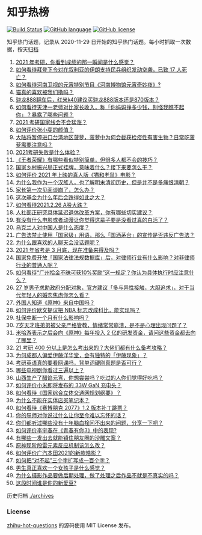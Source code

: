 # 知乎热榜
[![Build Status](https://github.com/ToWeLong/zhihu-hot-questions/workflows/CI/badge.svg)](https://github.com/ToWeLong/zhihu-hot-questions/actions)
[![GitHub language](https://img.shields.io/badge/language-golang-orange.svg)](https://golang.org/)
[![GitHub license](https://img.shields.io/github/license/ToWeLong/zhihu-hot-questions)](https://github.com/ToWeLong/zhihu-hot-questions/blob/main/LICENSE)

知乎热门话题，记录从 2020-11-29 日开始的知乎热门话题。每小时抓取一次数据，按天[归档](./archives)

<!-- BEGIN -->

1. [2021 年考研，你看到成绩的那一瞬间是什么感觉？](https://www.zhihu.com/question/445936744)
1. [如何看待拜登下令对在叙利亚的伊朗支持民兵组织发动空袭，已致 17 人死亡？](https://www.zhihu.com/question/446432716)
1. [如何看待河南卫视的元宵特别节目《河南博物馆元宵奇妙夜》?](https://www.zhihu.com/question/446361370)
1. [猫真的喜欢被我们撸吗？](https://www.zhihu.com/question/440445649)
1. [骁龙888翻车后，红米k40建议买骁龙888版本还是870版本？](https://www.zhihu.com/question/441927338)
1. [如何看待天津一老师对比家长收入，称「你妈妈挣多少钱，别怪我瞧不起你」？暴露了哪些问题？](https://www.zhihu.com/question/446474178)
1. [2021 考研国家线会不会猛涨？](https://www.zhihu.com/question/438107823)
1. [如何评价张小斐的颜值？](https://www.zhihu.com/question/368707214)
1. [大陆将暂停进口台湾地区菠萝，菠萝中为何会截获检疫性有害生物？日常吃菠萝需要注意吗？](https://www.zhihu.com/question/446510247)
1. [2021考研失败是什么体验？](https://www.zhihu.com/question/372296652)
1. [《王者荣耀》有哪些看似特别简单，但很多人都不会的技巧？](https://www.zhihu.com/question/446136518)
1. [国家乡村振兴局正式挂牌，意味着什么？接下来要怎么干？](https://www.zhihu.com/question/446321096)
1. [如何评价 2021 年上映的真人版《猫和老鼠》电影？](https://www.zhihu.com/question/445754580)
1. [为什么我作为一个汉族人，也了解明末清初历史，但是并不是多痛恨清朝？](https://www.zhihu.com/question/285989497)
1. [家长第一次见面谈崩了，怎么办？](https://www.zhihu.com/question/434180994)
1. [这次基金为什么年后会跌得如此之大？](https://www.zhihu.com/question/446018782)
1. [如何看待2021.2.26 A股大跌？](https://www.zhihu.com/question/446434774)
1. [人社部正研究具体延迟退休改革方案，你有哪些切实建议？](https://www.zhihu.com/question/446507945)
1. [有没有什么电影或者动漫让你觉得这辈子要是没看过真的白活了？](https://www.zhihu.com/question/431551442)
1. [乌克兰人对中国人是什么态度？](https://www.zhihu.com/question/358915781)
1. [广告法禁止使用「国家级」用语，那么「国酒茅台」的宣传是否违反广告法？](https://www.zhihu.com/question/446130102)
1. [为什么跟喜欢的人聊天会没话题呢？](https://www.zhihu.com/question/434608125)
1. [2021 年省考是 3 月底，现在准备来得及吗？](https://www.zhihu.com/question/441246591)
1. [国家免费开放「国家法律法规数据库」后，对律师行业有什么影响？对非律师行业的普通人呢？](https://www.zhihu.com/question/446302145)
1. [如何看待“广州拾金不昧可获10%奖励”这一规定？你认为具体执行时应注意什么？](https://www.zhihu.com/question/446298044)
1. [27 岁男子求助政府分配对象，官方建议「多与异性接触，大胆追求」，对于当代年轻人的婚恋焦虑你怎么看？](https://www.zhihu.com/question/446086372)
1. [外国人知道《原神》来自中国吗？](https://www.zhihu.com/question/445523775)
1. [如何评价欧文提议把 NBA 标志改成科比，能实现吗？](https://www.zhihu.com/question/446240858)
1. [社保中断一个月有什么影响吗？](https://www.zhihu.com/question/304891093)
1. [7岁天才班弟弟被父亲严格管教，情绪常常崩溃，是不是心理出现问题了？](https://www.zhihu.com/question/364570362)
1. [米哈游表示之后会向《原神》每年投入 2 亿的研发资金，请问这些资金都去向了哪里？](https://www.zhihu.com/question/446188502)
1. [21 考研 400 分以上是怎么考出来的？大佬们都有什么备考攻略？](https://www.zhihu.com/question/446332091)
1. [为何成都人偏爱伊藤洋华堂，会有独特的「伊藤现象」？](https://www.zhihu.com/question/428573088)
1. [考研英语真的要看网课吗，背单词硬刚真题是否可行？](https://www.zhihu.com/question/376186399)
1. [哪些电视剧你看过三遍以上？](https://www.zhihu.com/question/443634531)
1. [山西生产了醋馅元宵，你想尝尝吗？吃过的人你们觉得好吃吗？](https://www.zhihu.com/question/446466330)
1. [如何评价小米即将发布的 33W GaN 充电头？](https://www.zhihu.com/question/445984125)
1. [如何看待《国家综合立体交通网规划纲要》？](https://www.zhihu.com/question/446214167)
1. [为什么不能在实体店买笔记本？](https://www.zhihu.com/question/434240943)
1. [如何看待《赛博朋克 2077》1.2 版本补丁跳票？](https://www.zhihu.com/question/446228460)
1. [你的导师对你说过什么让你至今难以忘怀的话？](https://www.zhihu.com/question/359740428)
1. [你们都听过哪些没有十年脑血栓问不出来的问题，分享一下吧？](https://www.zhihu.com/question/429719611)
1. [如何评价李宇春在《青春有你3》中的表现?](https://www.zhihu.com/question/445001927)
1. [有哪些一发出去就能镇住朋友圈的沙雕文案？](https://www.zhihu.com/question/441111291)
1. [原神现阶段雷元素反应机制该怎么改？](https://www.zhihu.com/question/446098568)
1. [如何评价广汽本田2021的新款皓影？](https://www.zhihu.com/question/446448508)
1. [如何把“对不起”三个字扩写成一百个字？](https://www.zhihu.com/question/429428461)
1. [男生真正喜欢一个女孩子是什么感觉？](https://www.zhihu.com/question/445557705)
1. [为什么摄影作品要做后期处理，做了处理之后作品不就是不真实的吗？](https://www.zhihu.com/question/36332429)
1. [这段时间谁是你的新爱豆?](https://www.zhihu.com/question/445678352)

<!-- END -->

历史归档 [./archives](./archives)


### License
[zhihu-hot-questions](https://github.com/towelong/zhihu-hot-questions) 的源码使用 MIT License 发布。